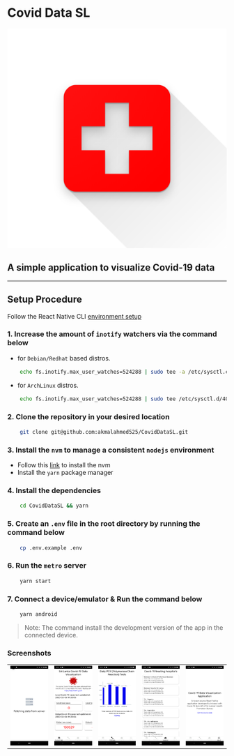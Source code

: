 # Covid Data SL

![App Icon](assets/images/icon.png)

## A simple application to visualize Covid-19 data

***

## Setup Procedure

Follow the React Native CLI [environment setup](https://reactnative.dev/docs/environment-setup)

### 1. Increase the amount of `inotify` watchers via the command below

* for `Debian/Redhat` based distros.

``` bash
    echo fs.inotify.max_user_watches=524288 | sudo tee -a /etc/sysctl.conf && sudo sysctl -p
  ```

* for `ArchLinux` distros.

``` bash
    echo fs.inotify.max_user_watches=524288 | sudo tee /etc/sysctl.d/40-max-user-watches.conf && sudo sysctl --system
  ```

### 2. Clone the repository in your desired location

``` bash
    git clone git@github.com:akmalahmed525/CovidDataSL.git
```

### 3. Install the `nvm` to manage a consistent `nodejs` environment

* Follow this [link]('https://github.com/nvm-sh/nvm') to install the nvm
* Install the `yarn` package manager

### 4. Install the dependencies

``` bash
    cd CovidDataSL && yarn
```

### 5. Create an `.env` file in the root directory by running the command below

``` bash
    cp .env.example .env
```

### 6. Run the `metro` server

``` bash
    yarn start
```

### 7. Connect a device/emulator & Run the command below

``` bash
    yarn android
```

> Note: The command install the development version of the app in the connected device.

### Screenshots

<table>
  <tr>
    <td valign="top"><img src="screenshots/1.png"></td>
    <td valign="top"><img src="screenshots/2.png"></td>
    <td valign="top"><img src="screenshots/3.png"></td>
    <td valign="top"><img src="screenshots/4.png"></td>
    <td valign="top"><img src="screenshots/5.png"></td>
  </tr>
 </table>

<!-- 

![Screenshot 1](screenshots/1.png)

![Screenshot 2](screenshots/2.png)

![Screenshot 3](screenshots/3.png)

![Screenshot 4](screenshots/4.png)

![Screenshot 5](screenshots/5.png)

 -->
